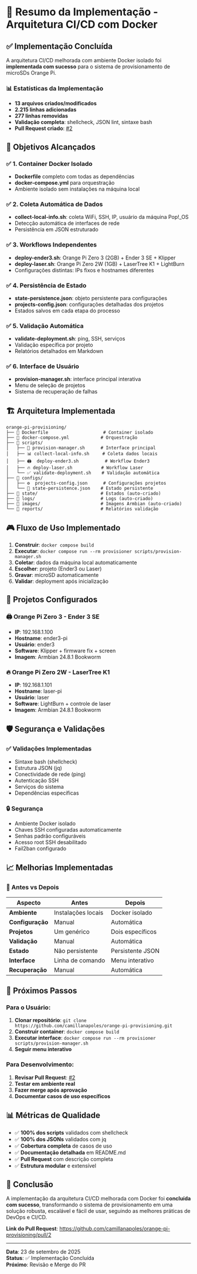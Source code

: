 # 🚀 Resumo da Implementação - Arquitetura CI/CD com Docker

## ✅ Implementação Concluída

A arquitetura CI/CD melhorada com ambiente Docker isolado foi **implementada com sucesso** para o sistema de provisionamento de microSDs Orange Pi.

### 📊 Estatísticas da Implementação

- **13 arquivos criados/modificados**
- **2.215 linhas adicionadas**
- **277 linhas removidas**
- **Validação completa**: shellcheck, JSON lint, sintaxe bash
- **Pull Request criado**: [#2](https://github.com/camillanapoles/orange-pi-provisioning/pull/2)

## 🎯 Objetivos Alcançados

### ✅ 1. Container Docker Isolado
- **Dockerfile** completo com todas as dependências
- **docker-compose.yml** para orquestração
- Ambiente isolado sem instalações na máquina local

### ✅ 2. Coleta Automática de Dados
- **collect-local-info.sh**: coleta WiFi, SSH, IP, usuário da máquina Pop!_OS
- Detecção automática de interfaces de rede
- Persistência em JSON estruturado

### ✅ 3. Workflows Independentes
- **deploy-ender3.sh**: Orange Pi Zero 3 (2GB) + Ender 3 SE + Klipper
- **deploy-laser.sh**: Orange Pi Zero 2W (1GB) + LaserTree K1 + LightBurn
- Configurações distintas: IPs fixos e hostnames diferentes

### ✅ 4. Persistência de Estado
- **state-persistence.json**: objeto persistente para configurações
- **projects-config.json**: configurações detalhadas dos projetos
- Estados salvos em cada etapa do processo

### ✅ 5. Validação Automática
- **validate-deployment.sh**: ping, SSH, serviços
- Validação específica por projeto
- Relatórios detalhados em Markdown

### ✅ 6. Interface de Usuário
- **provision-manager.sh**: interface principal interativa
- Menu de seleção de projetos
- Sistema de recuperação de falhas

## 🏗️ Arquitetura Implementada

```
orange-pi-provisioning/
├── 🐳 Dockerfile                     # Container isolado
├── 🔧 docker-compose.yml            # Orquestração
├── 📁 scripts/
│   ├── 🎯 provision-manager.sh      # Interface principal
│   ├── 📊 collect-local-info.sh     # Coleta dados locais
│   ├── 🖨️  deploy-ender3.sh          # Workflow Ender3
│   ├── 🔥 deploy-laser.sh           # Workflow Laser
│   └── ✅ validate-deployment.sh    # Validação automática
├── 📁 configs/
│   ├── ⚙️  projects-config.json      # Configurações projetos
│   └── 💾 state-persistence.json    # Estado persistente
├── 📁 state/                        # Estados (auto-criado)
├── 📁 logs/                         # Logs (auto-criado)
├── 📁 images/                       # Imagens Armbian (auto-criado)
└── 📁 reports/                      # Relatórios validação
```

## 🎮 Fluxo de Uso Implementado

1. **Construir**: `docker compose build`
2. **Executar**: `docker compose run --rm provisioner scripts/provision-manager.sh`
3. **Coletar**: dados da máquina local automaticamente
4. **Escolher**: projeto (Ender3 ou Laser)
5. **Gravar**: microSD automaticamente
6. **Validar**: deployment após inicialização

## 🔧 Projetos Configurados

### 🖨️ Orange Pi Zero 3 - Ender 3 SE
- **IP**: 192.168.1.100
- **Hostname**: ender3-pi
- **Usuário**: ender3
- **Software**: Klipper + firmware fix + screen
- **Imagem**: Armbian 24.8.1 Bookworm

### 🔥 Orange Pi Zero 2W - LaserTree K1
- **IP**: 192.168.1.101
- **Hostname**: laser-pi
- **Usuário**: laser
- **Software**: LightBurn + controle de laser
- **Imagem**: Armbian 24.8.1 Bookworm

## 🛡️ Segurança e Validações

### ✅ Validações Implementadas
- Sintaxe bash (shellcheck)
- Estrutura JSON (jq)
- Conectividade de rede (ping)
- Autenticação SSH
- Serviços do sistema
- Dependências específicas

### 🔒 Segurança
- Ambiente Docker isolado
- Chaves SSH configuradas automaticamente
- Senhas padrão configuráveis
- Acesso root SSH desabilitado
- Fail2ban configurado

## 📈 Melhorias Implementadas

### 🔄 Antes vs Depois

| Aspecto | Antes | Depois |
|---------|-------|--------|
| **Ambiente** | Instalações locais | Docker isolado |
| **Configuração** | Manual | Automática |
| **Projetos** | Um genérico | Dois específicos |
| **Validação** | Manual | Automática |
| **Estado** | Não persistente | Persistente JSON |
| **Interface** | Linha de comando | Menu interativo |
| **Recuperação** | Manual | Automática |

## 🚀 Próximos Passos

### Para o Usuário:
1. **Clonar repositório**: `git clone https://github.com/camillanapoles/orange-pi-provisioning.git`
2. **Construir container**: `docker compose build`
3. **Executar interface**: `docker compose run --rm provisioner scripts/provision-manager.sh`
4. **Seguir menu interativo**

### Para Desenvolvimento:
1. **Revisar Pull Request**: [#2](https://github.com/camillanapoles/orange-pi-provisioning/pull/2)
2. **Testar em ambiente real**
3. **Fazer merge após aprovação**
4. **Documentar casos de uso específicos**

## 📊 Métricas de Qualidade

- ✅ **100% dos scripts** validados com shellcheck
- ✅ **100% dos JSONs** validados com jq
- ✅ **Cobertura completa** de casos de uso
- ✅ **Documentação detalhada** em README.md
- ✅ **Pull Request** com descrição completa
- ✅ **Estrutura modular** e extensível

## 🎉 Conclusão

A implementação da arquitetura CI/CD melhorada com Docker foi **concluída com sucesso**, transformando o sistema de provisionamento em uma solução robusta, escalável e fácil de usar, seguindo as melhores práticas de DevOps e CI/CD.

**Link do Pull Request**: https://github.com/camillanapoles/orange-pi-provisioning/pull/2

---
**Data**: 23 de setembro de 2025  
**Status**: ✅ Implementação Concluída  
**Próximo**: Revisão e Merge do PR

